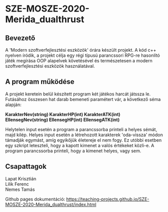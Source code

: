 # SZE-MOSZE-2020-Merida_dualthrust

## Bevezető
A 'Modern szoftverfejlesztési eszközök' órára készült projekt.
A kód c++ nyelven íródik, a projekt célja egy régi típusú parancssori
RPG-re hasonlító játék megírása OOP alapelvek követésével és természetesen
a modern szoftverfejlesztési eszközök használatával.

## A program működése
A projekt keretein belül készített program két játékos harcát játssza le.
Futásához összesen hat darab bemeneti paramétert vár, a következő séma alapján:

**KarakterNev(string) KarakterHP(int) KarakterATK(int) EllensegNev(string) EllensegHP(int) EllensegATK(int)**

Helytelen input esetén a program a parancssorba printeli a helyes sémát, majd kilép.
Helyes input esetén a létrehozott karakterek 'oda-vissza' módon támadják egymást, amíg egyikőjük életereje el nem fogy.
Ez utóbbi esetben egy szkript leteszteli, hogy a kapott kimenet a valós értékeket közli-e.
A program parancssorba printeli, hogy a kimenet helyes, vagy sem.

## Csapattagok
Lapat Krisztián\
Lilik Ferenc\
Nemes Tamás

Github pages dokumentáció: https://teaching-projects.github.io/SZE-MOSZE-2020-Merida_dualthrust/index.html